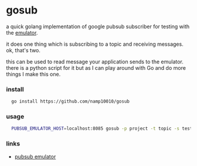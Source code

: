 # gosub
a quick golang implementation of google pubsub subscriber for testing with the [emulator](https://cloud.google.com/pubsub/docs/emulator).

it does one thing which is subscribing to a topic and receiving messages. ok, that's two.

this can be used to read message your application sends to the emulator. there is a python script for it but as I can play around with Go and do more things I make this one. 

### install

```bash
  go install https://github.com/namp10010/gosub
```

### usage

```bash
  PUBSUB_EMULATOR_HOST=localhost:8085 gosub -p project -t topic -s testsub
```

### links

* [pubsub emulator](https://cloud.google.com/pubsub/docs/emulator)